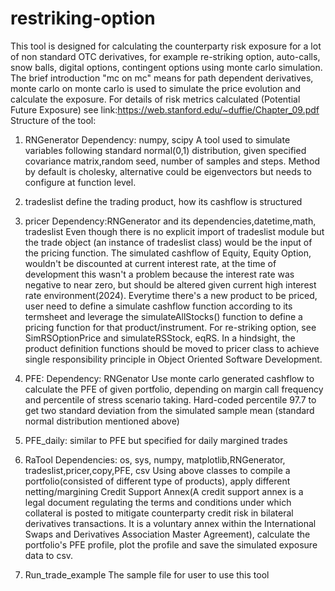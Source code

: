 # restriking-option
This tool is designed for calculating the counterparty risk exposure for a lot of non standard OTC derivatives, for example re-striking option, auto-calls, snow balls, digital options, contingent options using monte carlo simulation. The brief introduction "mc on mc" means for path dependent derivatives, monte carlo on monte carlo is used to simulate the price evolution and calculate the exposure.
For details of risk metrics calculated (Potential Future Exposure) see link:https://web.stanford.edu/~duffie/Chapter_09.pdf
Structure of the tool:
1. RNGenerator
   Dependency: numpy, scipy
   A tool used to simulate variables following standard normal(0,1) distribution, given specified covariance matrix,random seed, number of samples and steps. Method by default is cholesky, alternative could be eigenvectors but needs to configure at function level.

2. tradeslist
   define the trading product, how its cashflow is structured
3. pricer
   Dependency:RNGenerator and its dependencies,datetime,math, tradeslist
   Even though there is no explicit import of tradeslist module but the trade object (an instance of tradeslist class) would be the input of the pricing function. The simulated cashflow of Equity, Equity Option, wouldn't be discounted at current interest rate, at the time of development this wasn't a problem because the interest rate was negative to near zero, but should be altered given current high interest rate environment(2024).
   Everytime there's a new product to be priced, user need to define a simulate cashflow function according to its termsheet and leverage the simulateAllStocks() function to define a pricing function for that product/instrument.
   For re-striking option, see SimRSOptionPrice and simulateRSStock, eqRS.
   In a hindsight, the product definition functions should be moved to pricer class to achieve single responsibility principle in Object Oriented Software Development.

4. PFE:
   Dependency: RNGenator
   Use monte carlo generated cashflow to calculate the PFE of given portfolio, depending on margin call frequency and percentile of stress scenario taking.
   Hard-coded percentile 97.7 to get two standard deviation from the simulated sample mean (standard normal distribution mentioned above)
5. PFE_daily: similar to PFE but specified for daily margined trades
6. RaTool
   Dependencies: os, sys, numpy, matplotlib,RNGenerator, tradeslist,pricer,copy,PFE, csv
   Using above classes to compile a portfolio(consisted of different type of products), apply different netting/margining Credit Support Annex(A credit support annex is a legal document regulating the terms and conditions under which collateral is posted to mitigate counterparty credit risk in bilateral derivatives transactions. It is a voluntary annex within the International Swaps and Derivatives Association Master Agreement), calculate the portfolio's PFE profile, plot the profile and save the simulated exposure data to csv.
7. Run_trade_example
   The sample file for user to use this tool
